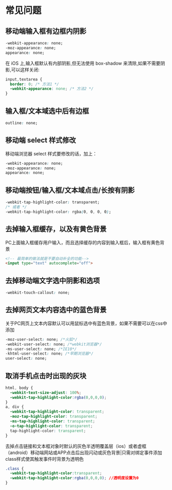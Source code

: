 # 常见问题

## 移动端输入框有边框内阴影
``` css
-webkit-appearance: none;
-moz-appearance: none;
appearance: none;
```
在 iOS 上,输入框默认有内部阴影,但无法使用 box-shadow 来清除,如果不需要阴影,可以这样关闭:
``` css
input,textarea {
  border: 0; /* 方法1 */
  -webkit-appearance: none; /* 方法2 */
}
```

## 输入框/文本域选中后有边框
``` css
outline: none;
```

## 移动端 select 样式修改
移动端浏览器 select 样式要修改的话，加上：
``` css
-webkit-appearance: none;
-moz-appearance: none;
appearance: none;
```

## 移动端按钮/输入框/文本域点击/长按有阴影
``` css
-webkit-tap-highlight-color: transparent;
/* 或者 */
-webkit-tap-highlight-color: rgba(0, 0, 0, 0);
```

## 去掉输入框缓存，以及有黄色背景
PC上面输入框缓存用户输入，而且选择缓存的内容到输入框后，输入框有黄色背景

``` html
<!-- 最简单的做法就是不要自动补全的功能-->
<input type="text" autocomplete="off">
```

## 去掉移动端文字选中阴影和选项
``` css
-webkit-touch-callout: none;
```

## 去掉网页文本内容选中的蓝色背景
关于PC网页上文本内容默认可以用鼠标选中有蓝色背景，如果不需要可以在css中添加
``` css
-moz-user-select: none; /*火狐*/
-webkit-user-select: none; /*webkit浏览器*/
-ms-user-select: none; /*IE10*/
-khtml-user-select: none; /*早期浏览器*/
user-select: none;
```

## 取消手机点击时出现的灰块
``` css
html, body {
  -webkit-text-size-adjust: 100%;
  -webkit-tap-highlight-color:rgba(0,0,0,0);
}
a, div {
  -webkit-tap-highlight-color: transparent; 
  -moz-tap-highlight-color: transparent; 
  -ms-tap-highlight-color: transparent; 
  -o-tap-highlight-color: transparent; 
  tap-highlight-color: transparent;
}
```
去掉点击链接和文本框对象时默认的灰色半透明覆盖层（ios）或者虚框（android）移动端网站或APP点击后出现闪动或灰色背景|只需对绑定事件添加class样式使其触发事件时背景为透明色
``` css
.class {
  -webkit-tap-highlight-color:transparent;
  -webkit-tap-highlight-color:rgba(0,0,0,0); //透明度设置为0
}
```
